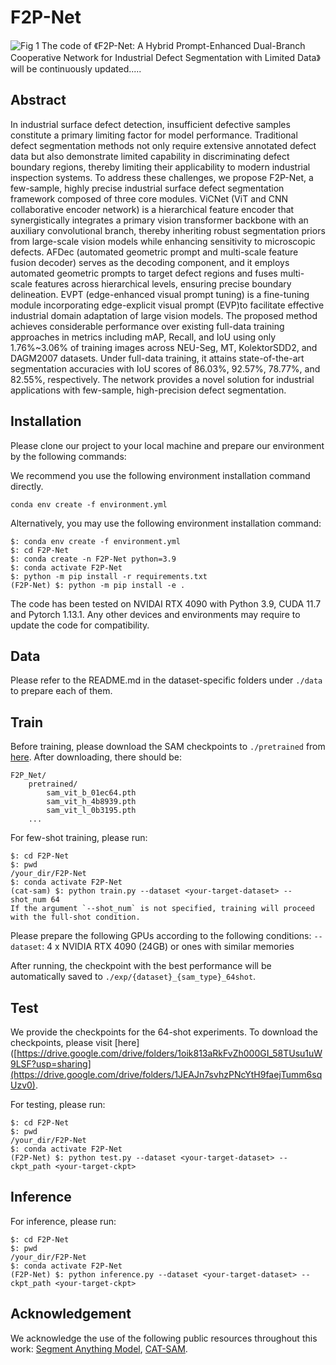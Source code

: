 # F2P-Net
![Fig  1](https://github.com/user-attachments/assets/b46fff39-3569-4dec-9b0a-9af36c0694ce)
The code of 《F2P-Net: A Hybrid Prompt-Enhanced Dual-Branch Cooperative Network 
for Industrial Defect Segmentation with Limited Data》 will be continuously updated.....


## Abstract
In industrial surface defect detection, insufficient defective samples constitute a primary limiting factor for model performance. Traditional defect segmentation methods not only require extensive annotated defect data but also demonstrate limited capability in discriminating defect boundary regions, thereby limiting their applicability to modern industrial inspection systems. To address these challenges, we propose F2P-Net, a few-sample, highly precise industrial surface defect segmentation framework composed of three core modules. ViCNet (ViT and CNN collaborative encoder network) is a hierarchical feature encoder that synergistically integrates a primary vision transformer backbone with an auxiliary convolutional branch, thereby inheriting robust segmentation priors from large-scale vision models while enhancing sensitivity to microscopic defects. AFDec (automated geometric prompt and multi-scale feature fusion decoder) serves as the decoding component, and it employs automated geometric prompts to target defect regions and fuses multi-scale features across hierarchical levels, ensuring precise boundary delineation. EVPT (edge-enhanced visual prompt tuning) is a fine-tuning module incorporating edge-explicit visual prompt (EVP)to facilitate effective industrial domain adaptation of large vision models. The proposed method achieves considerable performance over existing full-data training approaches in metrics including mAP, Recall, and IoU using only 1.76%~3.06% of training images across NEU-Seg, MT, KolektorSDD2, and DAGM2007 datasets. Under full-data training, it attains state-of-the-art segmentation accuracies with IoU scores of 86.03%, 92.57%, 78.77%, and 82.55%, respectively. The network provides a novel solution for industrial applications with few-sample, high-precision defect segmentation.


## Installation
Please clone our project to your local machine and prepare our environment by the following commands:

We recommend you use the following environment installation command directly.
```
conda env create -f environment.yml
```
Alternatively, you may use the following environment installation command:
```
$: conda env create -f environment.yml
$: cd F2P-Net
$: conda create -n F2P-Net python=3.9
$: conda activate F2P-Net
$: python -m pip install -r requirements.txt
(F2P-Net) $: python -m pip install -e .
```

The code has been tested on NVIDAI RTX 4090 with Python 3.9, CUDA 11.7 and Pytorch 1.13.1. Any other devices and environments may require to update the code for compatibility.


## Data
Please refer to the README.md in the dataset-specific folders under `./data` to prepare each of them.

## Train
Before training, please download the SAM checkpoints to `./pretrained` from [here](https://github.com/facebookresearch/segment-anything#model-checkpoints).
After downloading, there should be:
```
F2P_Net/
    pretrained/
        sam_vit_b_01ec64.pth
        sam_vit_h_4b8939.pth
        sam_vit_l_0b3195.pth
    ...
```

For few-shot training, please run:
```
$: cd F2P-Net
$: pwd
/your_dir/F2P-Net
$: conda activate F2P-Net
(cat-sam) $: python train.py --dataset <your-target-dataset> --shot_num 64
If the argument `--shot_num` is not specified, training will proceed with the full-shot condition. 
```
Please prepare the following GPUs according to the following conditions:
 `--dataset`: 4 x NVIDIA RTX 4090 (24GB) or ones with similar memories

After running, the checkpoint with the best performance will be automatically saved to `./exp/{dataset}_{sam_type}_64shot`.


## Test

We provide the checkpoints for the 64-shot experiments.
To download the checkpoints, please visit [here]([https://drive.google.com/drive/folders/1oik813aRkFvZh000GI_58TUsu1uW9LSF?usp=sharing](https://drive.google.com/drive/folders/1JEAJn7svhzPNcYtH9faejTumm6sqUzv0).

For testing, please run:
```
$: cd F2P-Net
$: pwd
/your_dir/F2P-Net
$: conda activate F2P-Net
(F2P-Net) $: python test.py --dataset <your-target-dataset> --ckpt_path <your-target-ckpt>
```


## Inference
For inference, please run:
```
$: cd F2P-Net
$: pwd
/your_dir/F2P-Net
$: conda activate F2P-Net
(F2P-Net) $: python inference.py --dataset <your-target-dataset> --ckpt_path <your-target-ckpt>
```


## Acknowledgement
We acknowledge the use of the following public resources throughout this work: [Segment Anything Model](https://github.com/facebookresearch/segment-anything), [CAT-SAM](https://github.com/weihao1115/cat-sam).
